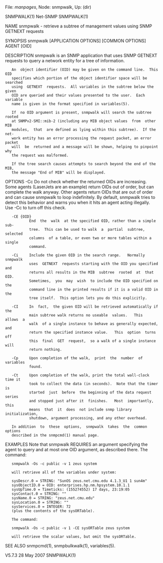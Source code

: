 File: *manpages*,  Node: snmpwalk,  Up: (dir)

SNMPWALK(1)                        Net-SNMP                        SNMPWALK(1)



NAME
       snmpwalk  -  retrieve a subtree of management values using SNMP GETNEXT
       requests

SYNOPSIS
       snmpwalk [APPLICATION OPTIONS] [COMMON OPTIONS] AGENT [OID]

DESCRIPTION
       snmpwalk is an SNMP application that  uses  SNMP  GETNEXT  requests  to
       query a network entity for a tree of information.

       An  object identifier (OID) may be given on the command line.  This OID
       specifies which portion of the object identifier space will be searched
       using  GETNEXT  requests.  All variables in the subtree below the given
       OID are queried and their values presented to the user.  Each  variable
       name is given in the format specified in variables(5).

       If  no OID argument is present, snmpwalk will search the subtree rooted
       at SNMPv2-SMI::mib-2 (including any MIB object values  from  other  MIB
       modules,  that  are defined as lying within this subtree).  If the net-
       work entity has an error processing the request packet, an error packet
       will  be  returned and a message will be shown, helping to pinpoint why
       the request was malformed.

       If the tree search causes attempts to search beyond the end of the MIB,
       the message "End of MIB" will be displayed.

OPTIONS
       -Cc     Do  not  check  whether the returned OIDs are increasing.  Some
               agents (LaserJets are an example) return OIDs out of order, but
               can  complete  the  walk anyway.  Other agents return OIDs that
               are out of order and can cause snmpwalk to  loop  indefinitely.
               By  default,  snmpwalk  tries to detect this behavior and warns
               you when it hits an agent acting illegally.  Use  -Cc  to  turn
               off this check.

       -CE {OID}
               End  the  walk  at the specified OID, rather than a simple sub-
               tree.  This can be used to walk  a  partial  subtree,  selected
               columns  of a table, or even two or more tables within a single
               command.

       -Ci     Include the given OID in the search range.   Normally  snmpwalk
               uses  GETNEXT  requests starting with the OID you specified and
               returns all results in the MIB  subtree  rooted  at  that  OID.
               Sometimes,  you  may  wish  to include the OID specified on the
               command line in the printed results if it is a valid OID in the
               tree itself.  This option lets you do this explicitly.

       -CI     In  fact,  the given OID will be retrieved automatically if the
               main subtree walk returns no useable  values.   This  allows  a
               walk  of a single instance to behave as generally expected, and
               return the specified instance value.   This  option  turns  off
               this  final  GET  request,  so a walk of a single instance will
               return nothing.

       -Cp     Upon completion of the walk,  print  the  number  of  variables
               found.

       -Ct     Upon completion of the walk, print the total wall-clock time it
               took to collect the data (in seconds).  Note that the timer  is
               started  just  before  the beginning of the data request series
               and stopped just after it  finishes.   Most  importantly,  this
               means  that  it  does  not include snmp library initialization,
               shutdown, argument processing, and any other overhead.

       In addition  to  these  options,  snmpwalk  takes  the  common  options
       described in the snmpcmd(1) manual page.

EXAMPLES
       Note  that snmpwalk REQUIRES  an argument specifying the agent to query
       and at most one OID argument, as described there.  The command:

       snmpwalk -Os -c public -v 1 zeus system

       will retrieve all of the variables under system:

       sysDescr.0 = STRING: "SunOS zeus.net.cmu.edu 4.1.3_U1 1 sun4m"
       sysObjectID.0 = OID: enterprises.hp.nm.hpsystem.10.1.1
       sysUpTime.0 = Timeticks: (155274552) 17 days, 23:19:05
       sysContact.0 = STRING: ""
       sysName.0 = STRING: "zeus.net.cmu.edu"
       sysLocation.0 = STRING: ""
       sysServices.0 = INTEGER: 72
       (plus the contents of the sysORTable).

       The command:

       snmpwalk -Os -c public -v 1 -CE sysORTable zeus system

       will retrieve the scalar values, but omit the sysORTable.

SEE ALSO
       snmpcmd(1), snmpbulkwalk(1), variables(5).



V5.7.3                            28 May 2007                      SNMPWALK(1)
